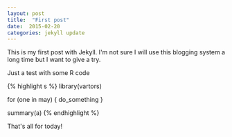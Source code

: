 ```yaml
---
layout: post
title:  "First post"
date:  2015-02-20 
categories: jekyll update
---
```


This is my first post with Jekyll. I'm not sure I will use this blogging system a long time but I want to give a try.

Just a test with some R code

{% highlight s %}
library(vartors)

for (one in may) {
    do_something
}

summary(a)
{% endhighlight %}

That's all for today!
